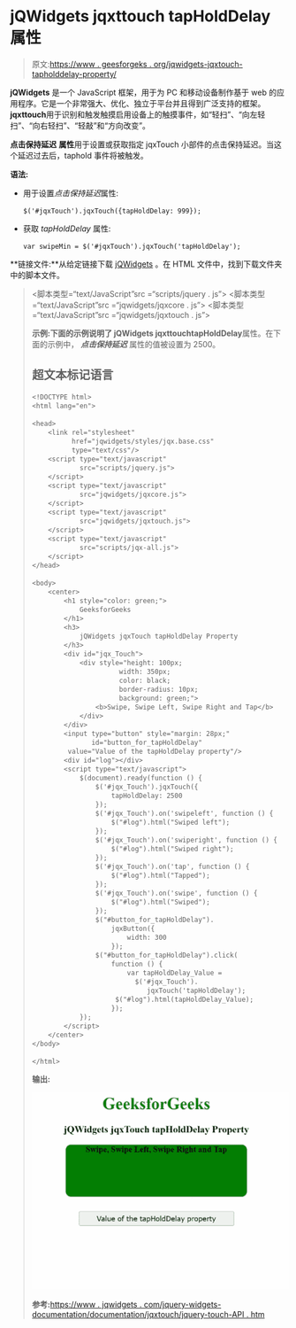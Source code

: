 # jQWidgets jqxttouch tapHoldDelay 属性

> 原文:[https://www . geesforgeks . org/jqwidgets-jqxtouch-tapholddelay-property/](https://www.geeksforgeeks.org/jqwidgets-jqxtouch-tapholddelay-property/)

**jQWidgets** 是一个 JavaScript 框架，用于为 PC 和移动设备制作基于 web 的应用程序。它是一个非常强大、优化、独立于平台并且得到广泛支持的框架。**jqxttouch**用于识别和触发触摸启用设备上的触摸事件，如“轻扫”、“向左轻扫”、“向右轻扫”、“轻敲”和“方向改变”。

**点击保持延迟** **属性**用于设置或获取指定 jqxTouch 小部件的点击保持延迟。当这个延迟过去后，taphold 事件将被触发。

**语法:**

*   用于设置*点击保持延迟*属性:

    ```
    $('#jqxTouch').jqxTouch({tapHoldDelay: 999});
    ```

*   获取 *tapHoldDelay* 属性:

    ```
    var swipeMin = $('#jqxTouch').jqxTouch('tapHoldDelay');
    ```

**链接文件:**从给定链接下载 [jQWidgets](https://www.jqwidgets.com/download/) 。在 HTML 文件中，找到下载文件夹中的脚本文件。

> <link rel="”stylesheet”" href="”jqwidgets/styles/jqx.base.css”" type="”text/css”">
> <脚本类型=“text/JavaScript”src =“scripts/jquery . js”></脚本>
> <脚本类型=“text/JavaScript”src =“jqwidgets/jqxcore . js”></脚本>
> <脚本类型=“text/JavaScript”src =“jqwidgets/jqxtouch . js”></脚本

**示例:**下面的示例说明了 jQWidgets jqxttouch**tapHoldDelay**属性。在下面的示例中， ***点击保持延迟*** 属性的值被设置为 2500。

## 超文本标记语言

```
<!DOCTYPE html>
<html lang="en">

<head>
    <link rel="stylesheet" 
          href="jqwidgets/styles/jqx.base.css"
          type="text/css"/>
    <script type="text/javascript" 
            src="scripts/jquery.js">
    </script>
    <script type="text/javascript" 
            src="jqwidgets/jqxcore.js">
    </script>
    <script type="text/javascript" 
            src="jqwidgets/jqxtouch.js">
    </script>
    <script type="text/javascript" 
            src="scripts/jqx-all.js">
    </script>
</head>

<body>
    <center>
        <h1 style="color: green;">
            GeeksforGeeks
        </h1>
        <h3>
            jQWidgets jqxTouch tapHoldDelay Property
        </h3>
        <div id="jqx_Touch">
            <div style="height: 100px; 
                      width: 350px;
                      color: black; 
                      border-radius: 10px;
                      background: green;">
                <b>Swipe, Swipe Left, Swipe Right and Tap</b>
            </div>
        </div>
        <input type="button" style="margin: 28px;"
               id="button_for_tapHoldDelay"
         value="Value of the tapHoldDelay property"/>
        <div id="log"></div>
        <script type="text/javascript">
            $(document).ready(function () {
                $('#jqx_Touch').jqxTouch({
                    tapHoldDelay: 2500
                });
                $('#jqx_Touch').on('swipeleft', function () {
                    $("#log").html("Swiped left");
                });
                $('#jqx_Touch').on('swiperight', function () {
                    $("#log").html("Swiped right");
                });
                $('#jqx_Touch').on('tap', function () {
                    $("#log").html("Tapped");
                });
                $('#jqx_Touch').on('swipe', function () {
                    $("#log").html("Swiped");
                });
                $("#button_for_tapHoldDelay").
                    jqxButton({
                        width: 300
                    });
                $("#button_for_tapHoldDelay").click(
                    function () {
                        var tapHoldDelay_Value =
                          $('#jqx_Touch').
                             jqxTouch('tapHoldDelay');
                     $("#log").html(tapHoldDelay_Value);
                    });
            });
        </script>
    </center>
</body>

</html>
```

**输出:**

![](img/f355638c1af7bc8b6d191578e1ffbaab.png)

**参考:**[https://www . jqwidgets . com/jquery-widgets-documentation/documentation/jqxtouch/jquery-touch-API . htm](https://www.jqwidgets.com/jquery-widgets-documentation/documentation/jqxtouch/jquery-touch-api.htm)
